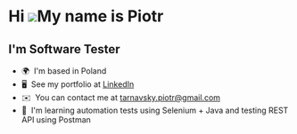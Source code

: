 Hi ![](https://user-images.githubusercontent.com/18350557/176309783-0785949b-9127-417c-8b55-ab5a4333674e.gif)My name is Piotr
=============================================================================================================================

I'm Software Tester
-------------------

* 🌍  I'm based in Poland
* 🖥️  See my portfolio at [LinkedIn](http://www.linkedin.com/in/piotrek-t/)
* ✉️  You can contact me at [tarnavsky.piotr@gmail.com](mailto:tarnavsky.piotr@gmail.com)
* 🧠  I'm learning automation tests using Selenium + Java and testing REST API using Postman
